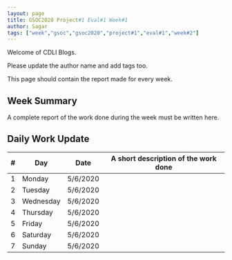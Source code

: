 ```yaml
---
layout: page
title: GSOC2020 Project#1 Eval#1 Week#1
author: Sagar
tags: ["week","gsoc","gsoc2020","project#1","eval#1","week#2"]
---
```

Welcome of CDLI Blogs.

Please update the author name and add tags too. 

This page should contain the report made for every week.

## Week Summary

A complete report of the work done during the week must be written here. 


## Daily Work Update

|\#|Day|Date|A short description of the work done|  
|---	|---	|---	|---	|  
|1   	| Monday 	|   5/6/2020	|   	|  
|2   	| Tuesday  	|   5/6/2020	|   	|  
|3   	| Wednesday  	|  5/6/2020 	|   	|  
|4   	| Thursday  	|   5/6/2020	|   	|  
|5   	| Friday  	|   5/6/2020	|   	|  
|6   	| Saturday  	|   5/6/2020	|   	|  
|7   	| Sunday  	|   5/6/2020	|   	|  

